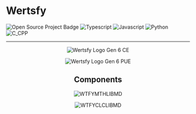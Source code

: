 # Wertsfy

![Open Source Project Badge](https://user-images.githubusercontent.com/59739253/221102346-5af3f295-c91c-4d8d-acce-043bc83a9cc7.png)
![Typescript](https://img.shields.io/badge/typescript-black.svg?style=for-the-badge&logo=typescript&logoColor=steelblue)
![Javascript](https://img.shields.io/badge/javascript-black.svg?style=for-the-badge&logo=javascript&logoColor=yellow)
![Python](https://img.shields.io/badge/python-black.svg?style=for-the-badge&logo=python&logoColor=gold)
![C_CPP](https://img.shields.io/badge/c_/_c++_lang-black.svg?style=for-the-badge&logo=c&logoColor=lightblue)

___

<div align="center"> 
  
  ![Wertsfy Logo Gen 6 CE](https://user-images.githubusercontent.com/59739253/226102298-90549bc6-a19e-4c5f-af14-abae2461a272.png)
  
  ![Wertsfy Logo Gen 6 PUE](https://user-images.githubusercontent.com/59739253/226102296-92768bd8-ff89-464c-8bd6-5fb1d670d92e.png)
  
  ## Components
  
  ![WTFYMTHLIBMD](https://user-images.githubusercontent.com/59739253/231926427-9f41dc14-65d6-4a85-a710-14e14c7a7bd2.png)

  ![WTFYCLCLIBMD](https://user-images.githubusercontent.com/59739253/231926423-2d95baeb-a202-4d29-955b-175b92226ac7.png)

</div>
